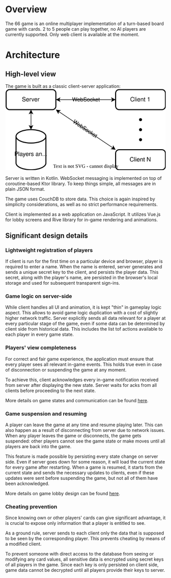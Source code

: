 # Overview

The 66 game is an online multiplayer implementation of a turn-based board game with cards.
2 to 5 people can play together, no AI players are currently supported. Only web client is available at the moment.

# Architecture

## High-level view

The game is built as a classic client-server application:
![Architecture diagram](architecture.svg)

Server is written in Kotlin. WebSocket messaging is implemented on top of coroutine-based Ktor library. To keep things simple, all messages are in plain JSON format.

The game uses CouchDB to store data. This choice is again inspired by simplicity considerations, as well as no strict performance requirements.

Client is implemented as a web application on JavaScript. It utilizes Vue.js for lobby screens and Rive library for in-game rendering and animations.

## Significant design details

### Lightweight registration of players

If client is run for the first time on a particular device and browser, player is required to enter a name. When the name is entered, server generates and sends a unique secret key to the client, and persists the player data.
This secret, along with the player's name, are persisted in the browser's local storage and used for subsequent transparent sign-ins.

### Game logic on server-side

While client handles all UI and animation, it is kept "thin" in gameplay logic aspect. This allows to avoid game logic duplication with a cost of slightly higher network traffic.
Server explicitly sends all data relevant for a player at every particular stage of the game, even if some data can be determined by client side from historical data. This includes the list tof actions available to each player in every game state.

### Players' view completeness

For correct and fair game experience, the application must ensure that every player sees all relevant in-game events. This holds true even in case of disconnection or suspending the game at any moment.

To achieve this, client acknowledges every in-game notification received from server after displaying the new state. Server waits for acks from all clients before proceeding to the next state.

More details on game states and communication can be found [here](GAME.md).

### Game suspension and resuming

A player can leave the game at any time and resume playing later. This can also happen as a result of disconnecting from server due to network issues.
When any player leaves the game or disconnects, the game gets suspended: other players cannot see the game state or make moves until all players are back into the game.

This feature is made possible by persisting every state change on server side. Even if server goes down for some reason, it will load the current state for every game after restarting.
When a game is resumed, it starts from the current state and sends the necessary updates to clients, even if these updates were sent before suspending the game, but not all of them have been acknowledged.

More details on game lobby design can be found [here](LOBBY.md).

### Cheating prevention

Since knowing own or other players' cards can give significant advantage, it is crucial	to expose only information that a player is entitled to see.

As a ground rule, server sends to each client only the data that is supposed to be seen by the corresponding player. This prevents cheating by means of a modified client.

To prevent someone with direct access to the database from seeing or modifying any card values, all sensitive data is encrypted using secret keys of all players in the game. Since each key is only persisted on client side, game data cannot be decrypted until all players provide their keys to server.
